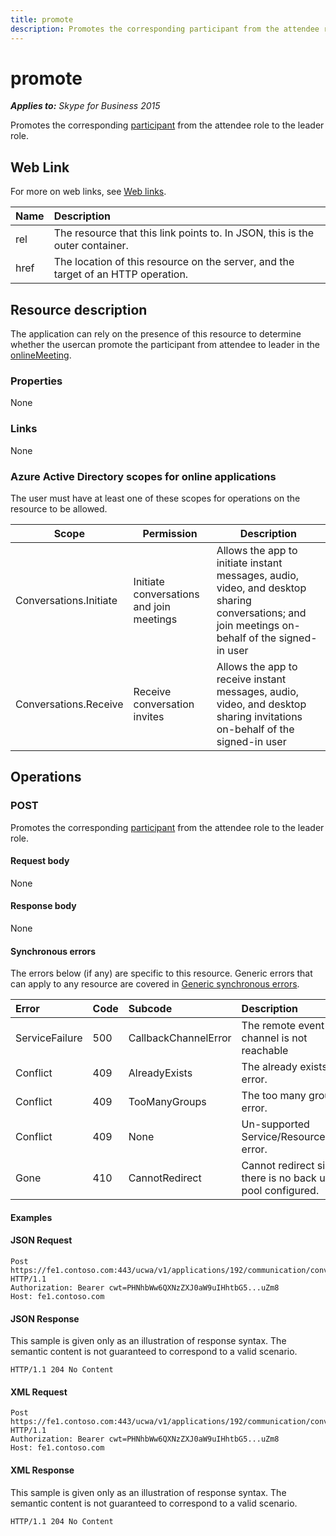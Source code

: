 ```yaml
---
title: promote
description: Promotes the corresponding participant from the attendee role to the leader role.
---
```


# promote

 _**Applies to:** Skype for Business 2015_


Promotes the corresponding [participant](participant_ref.md) from the attendee role to the leader role.
            

## Web Link
<a name = "sectionSection0"> </a>

For more on web links, see [Web links](WebLinks.md).


|**Name**|**Description**|
|:-----|:-----|
|rel|The resource that this link points to. In JSON, this is the outer container.|
|href|The location of this resource on the server, and the target of an HTTP operation.|

## Resource description
<a name = "sectionSection1"> </a>

The application can rely on the presence of this resource to determine whether the usercan promote the participant from attendee to leader in the [onlineMeeting](onlineMeeting_ref.md).

### Properties



None

### Links



None

### Azure Active Directory scopes for online applications



The user must have at least one of these scopes for operations on the resource to be allowed.

| **Scope** | **Permission** | **Description** |
| ----- | ----- | ----- |
| Conversations.Initiate | Initiate conversations and join meetings | Allows the app to initiate instant messages, audio, video, and desktop sharing conversations; and join meetings on-behalf of the signed-in user |
| Conversations.Receive | Receive conversation invites | Allows the app to receive instant messages, audio, video, and desktop sharing invitations on-behalf of the signed-in user |

## Operations



<a name="sectionSection2"></a>

### POST




Promotes the corresponding [participant](participant_ref.md) from the attendee role to the leader role.

#### Request body



None


#### Response body



None

#### Synchronous errors



The errors below (if any) are specific to this resource. Generic errors that can apply to any resource are covered in [Generic synchronous errors](GenericSynchronousErrors.md).

|**Error**|**Code**|**Subcode**|**Description**|
|:-----|:-----|:-----|:-----|
|ServiceFailure|500|CallbackChannelError|The remote event channel is not reachable|
|Conflict|409|AlreadyExists|The already exists error.|
|Conflict|409|TooManyGroups|The too many groups error.|
|Conflict|409|None|Un-supported Service/Resource/API error.|
|Gone|410|CannotRedirect|Cannot redirect since there is no back up pool configured.|

#### Examples




#### JSON Request




```
Post https://fe1.contoso.com:443/ucwa/v1/applications/192/communication/conversations/137/participants/196/promote HTTP/1.1
Authorization: Bearer cwt=PHNhbWw6QXNzZXJ0aW9uIHhtbG5...uZm8
Host: fe1.contoso.com

```


#### JSON Response



This sample is given only as an illustration of response syntax. The semantic content is not guaranteed to correspond to a valid scenario.
```
HTTP/1.1 204 No Content

```


#### XML Request




```
Post https://fe1.contoso.com:443/ucwa/v1/applications/192/communication/conversations/137/participants/196/promote HTTP/1.1
Authorization: Bearer cwt=PHNhbWw6QXNzZXJ0aW9uIHhtbG5...uZm8
Host: fe1.contoso.com

```


#### XML Response



This sample is given only as an illustration of response syntax. The semantic content is not guaranteed to correspond to a valid scenario.
```
HTTP/1.1 204 No Content

```


